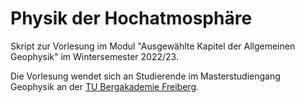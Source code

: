 # Physik der Hochatmosphäre

Skript zur Vorlesung im Modul "Ausgewählte Kapitel der Allgemeinen Geophysik" im Wintersemester 2022/23.

Die Vorlesung wendet sich an Studierende im Masterstudiengang Geophysik an der [TU Bergakademie Freiberg](http://www.tu-freiberg.de/).
